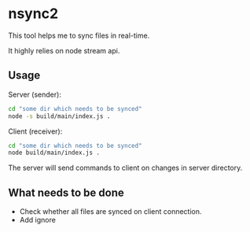# nsync2

This tool helps me to sync files in real-time.

It highly relies on node stream api.


## Usage

Server (sender):

```bash
cd "some dir which needs to be synced"
node -s build/main/index.js .
```

Client (receiver):

```bash
cd "some dir which needs to be synced"
node build/main/index.js .
```

The server will send commands to client on changes in server directory.


## What needs to be done
* Check whether all files are synced on client connection.
* Add ignore
